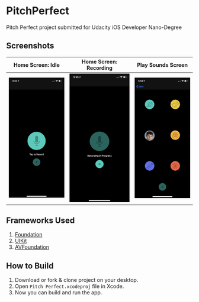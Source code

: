 # PitchPerfect
Pitch Perfect project submitted for Udacity iOS Developer Nano-Degree


## Screenshots
| Home Screen: Idle | Home Screen: Recording | Play Sounds Screen |
| ----------------- | ---------------------- | ------------------ |
| ![HomeScreen_Idle.PNG](screenshots/HomeScreen_Idle.PNG) | ![HomeScreen_Recording.PNG](Screenshots/HomeScreen_Recording.PNG) | ![PlaySoundScreen.PNG](Screenshots/PlaySoundScreen.PNG)

## Frameworks Used
1. [Foundation](https://developer.apple.com/documentation/foundation)
2. [UIKit](https://developer.apple.com/documentation/uikit)
3. [AVFoundation](https://developer.apple.com/documentation/avfoundation)

## How to Build
1. Download or fork & clone project on your desktop.
2. Open `Pitch Perfect.xcodeproj` file in Xcode.
3. Now you can build and run the app.


